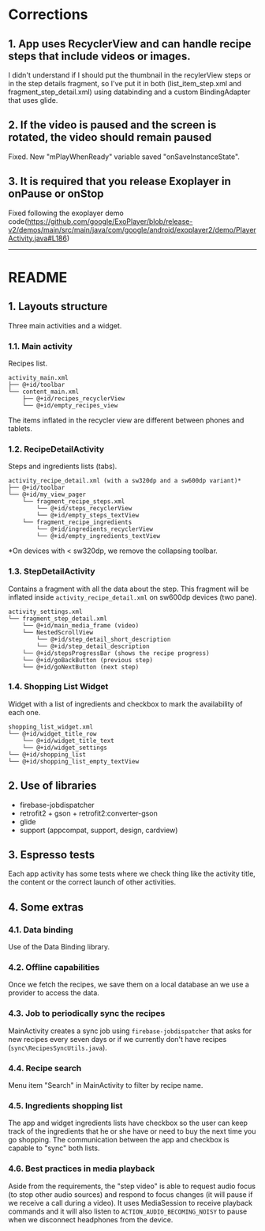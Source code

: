 # Corrections

## 1. App uses RecyclerView and can handle recipe steps that include videos or images.
I didn't understand if I should put the thumbnail in the recylerView steps or in the step details fragment, so I've put it in both (list_item_step.xml and fragment_step_detail.xml) using databinding and a custom BindingAdapter that uses glide.

## 2. If the video is paused and the screen is rotated, the video should remain paused
Fixed. New "mPlayWhenReady" variable saved "onSaveInstanceState".

## 3. It is required that you release Exoplayer in onPause or onStop
Fixed following the exoplayer demo code(https://github.com/google/ExoPlayer/blob/release-v2/demos/main/src/main/java/com/google/android/exoplayer2/demo/PlayerActivity.java#L186)


-------------------------------


# README

## 1. Layouts structure
Three main activities and a widget.

### 1.1. Main activity 
Recipes list.

```
activity_main.xml
├── @+id/toolbar
└── content_main.xml
    ├── @+id/recipes_recyclerView
    └── @+id/empty_recipes_view
```

The items inflated in the recycler view are different between phones and tablets.


### 1.2. RecipeDetailActivity
Steps and ingredients lists (tabs).

```
activity_recipe_detail.xml (with a sw320dp and a sw600dp variant)*
├── @+id/toolbar
└── @+id/my_view_pager
    └── fragment_recipe_steps.xml
        └── @+id/steps_recyclerView
        └── @+id/empty_steps_textView
    └── fragment_recipe_ingredients
        └── @+id/ingredients_recyclerView
        └── @+id/empty_ingredients_textView
```

*On devices with < sw320dp, we remove the collapsing toolbar.


### 1.3. StepDetailActivity
Contains a fragment with all the data about the step. This fragment will be
inflated inside `activity_recipe_detail.xml` on sw600dp devices (two pane).

```
activity_settings.xml
└── fragment_step_detail.xml
    └── @+id/main_media_frame (video)
    └── NestedScrollView    
        └── @+id/step_detail_short_description
        └── @+id/step_detail_description        
    └── @+id/stepsProgressBar (shows the recipe progress)
    └── @+id/goBackButton (previous step)
    └── @+id/goNextButton (next step)
```

### 1.4. Shopping List Widget
Widget with a list of ingredients and checkbox to mark the availability of each one.

```
shopping_list_widget.xml
└── @+id/widget_title_row
    └── @+id/widget_title_text
    └── @+id/widget_settings
└── @+id/shopping_list
└── @+id/shopping_list_empty_textView
```


## 2. Use of libraries
- firebase-jobdispatcher
- retrofit2 + gson + retrofit2:converter-gson
- glide
- support (appcompat, support, design, cardview)


## 3. Espresso tests
Each app activity has some tests where we check thing like the activity title, the content or the correct launch of other activities.


## 4. Some extras

### 4.1. Data binding
Use of the Data Binding library.

### 4.2. Offline capabilities 
Once we fetch the recipes, we save them on a local database an we use a provider to access the data.

### 4.3. Job to periodically sync the recipes
MainActivity creates a sync job using `firebase-jobdispatcher` that asks for new recipes every seven days or if we currently don't have recipes (`sync\RecipesSyncUtils.java`).

### 4.4. Recipe search
Menu item "Search" in MainActivity to filter by recipe name.

### 4.5. Ingredients shopping list
The app and widget ingredients lists have checkbox so the user can keep track of the ingredients that he or she have or need to buy the next time you go shopping. The communication between the app and checkbox is capable to "sync" both lists.

### 4.6. Best practices in media playback
Aside from the requirements, the "step video" is able to request audio focus (to stop other audio sources) and respond to focus changes (it will pause if we receive a call during a video). It uses MediaSession to receive playback commands and it will also listen to `ACTION_AUDIO_BECOMING_NOISY` to pause when we disconnect headphones from the device.
